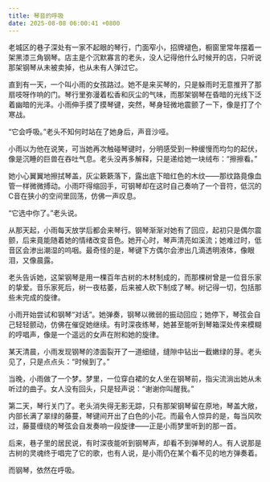 ```yaml
---
title: 琴音的呼吸
date: 2025-08-08 06:00:41 +0800
---
```


老城区的巷子深处有一家不起眼的琴行，门面窄小，招牌褪色，橱窗里常年摆着一架黑漆三角钢琴。店主是个沉默寡言的老头，没人记得他什么时候开的店，只听说那架钢琴从未被卖掉，也从未有人弹过它。

直到有一天，一个叫小雨的女孩路过。她不是来买琴的，只是躲雨时无意推开了那扇吱呀作响的门。琴行里弥漫着松香和灰尘的气味，而那架钢琴在昏暗的光线下泛着幽暗的光泽。小雨伸手摸了摸琴键，突然，琴身轻微地震颤了一下，像是打了个寒战。

“它会呼吸。”老头不知何时站在了她身后，声音沙哑。

小雨以为他在说笑，可当她再次触碰琴键时，分明感受到一种缓慢而均匀的起伏，像是沉睡的巨兽在吞吐气息。老头没再多解释，只是递给她一块绒布：“擦擦看。”

她小心翼翼地擦拭琴盖，灰尘簌簌落下，露出底下暗红色的木纹——那纹路竟像血管一样微微搏动。小雨吓得缩回手，可钢琴却在这时自己奏响了一个音符，低沉的C音在狭小的空间里回荡，仿佛一声叹息。

“它选中你了。”老头说。

从那天起，小雨每天放学后都会来琴行。钢琴渐渐对她有了回应，起初只是偶尔震颤，后来竟能随着她的情绪改变音色。她开心时，琴声清亮如溪流；她难过时，低音区会渗出潮湿的呜咽。最奇怪的是，琴键下方偶尔会渗出几滴透明液体，像眼泪，又像晨露。

老头告诉她，这架钢琴是用一棵百年古树的木材制成的，而那棵树曾是一位音乐家的挚爱。音乐家死后，树一夜枯萎，后来被人砍下制成了琴。树记得一切，包括那些未完成的旋律。

小雨开始尝试和钢琴“对话”。她弹奏，钢琴以微弱的振动回应；她停下，琴弦会自己轻轻颤动，仿佛在催促她继续。有时深夜练琴，她甚至能听到琴箱深处传来模糊的哼唱声，像是一个遥远的女声在附和她的旋律。

某天清晨，小雨发现钢琴的漆面裂开了一道细缝，缝隙中钻出一截嫩绿的芽。老头见了，只是点点头：“时候到了。”

当晚，小雨做了一个梦。梦里，一位穿白裙的女人坐在钢琴前，指尖流淌出她从未听过的曲子。女人没有回头，只是轻声说：“谢谢你叫醒我。”

第二天，琴行关门了。老头消失得无影无踪，只有那架钢琴留在原地，琴盖大敞，内部长满了翠绿的藤蔓，琴键间开出了白色的小花。而最令人惊异的是，每当风吹过，藤蔓缠绕的琴弦会自发奏响一段旋律——正是小雨梦里听到的那一首。

后来，巷子里的居民说，有时深夜能听到钢琴声，却看不到弹琴的人。有人说那是古树的灵魂终于唱完了它的歌，也有人说，是小雨仍在某个看不见的地方弹奏着。

而钢琴，依然在呼吸。
